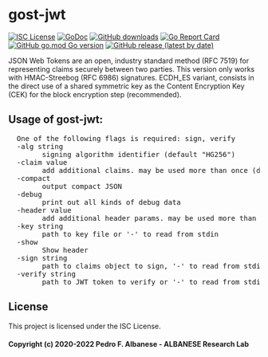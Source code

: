 # gost-jwt
[![ISC License](http://img.shields.io/badge/license-ISC-blue.svg)](https://github.com/pedroalbanese/gost-jwt/blob/master/LICENSE.md) 
[![GoDoc](https://godoc.org/github.com/pedroalbanese/gost-jwt?status.png)](http://godoc.org/github.com/pedroalbanese/gost-jwt)
[![GitHub downloads](https://img.shields.io/github/downloads/pedroalbanese/gost-jwt/total.svg?logo=github&logoColor=white)](https://github.com/pedroalbanese/gost-jwt/releases)
[![Go Report Card](https://goreportcard.com/badge/github.com/pedroalbanese/gost-jwt)](https://goreportcard.com/report/github.com/pedroalbanese/gost-jwt)
[![GitHub go.mod Go version](https://img.shields.io/github/go-mod/go-version/pedroalbanese/gost-jwt)](https://golang.org)
[![GitHub release (latest by date)](https://img.shields.io/github/v/release/pedroalbanese/gost-jwt)](https://github.com/pedroalbanese/gost-jwt/releases)

JSON Web Tokens are an open, industry standard method (RFC 7519) for representing claims securely between two parties. This version only works with HMAC-Streebog (RFC 6986) signatures. ECDH_ES variant, consists in the direct use of a shared symmetric key as the Content Encryption Key (CEK) for the block encryption step (recommended). 

## Usage of gost-jwt:
<pre>  One of the following flags is required: sign, verify
  -alg string
        signing algorithm identifier (default "HG256")
  -claim value
        add additional claims. may be used more than once (default {})
  -compact
        output compact JSON
  -debug
        print out all kinds of debug data
  -header value
        add additional header params. may be used more than once (default {})
  -key string
        path to key file or '-' to read from stdin
  -show
        Show header
  -sign string
        path to claims object to sign, '-' to read from stdin, or '+' to use only -claim args
  -verify string
        path to JWT token to verify or '-' to read from stdin
</pre>
        
## License

This project is licensed under the ISC License.

#### Copyright (c) 2020-2022 Pedro F. Albanese - ALBANESE Research Lab
